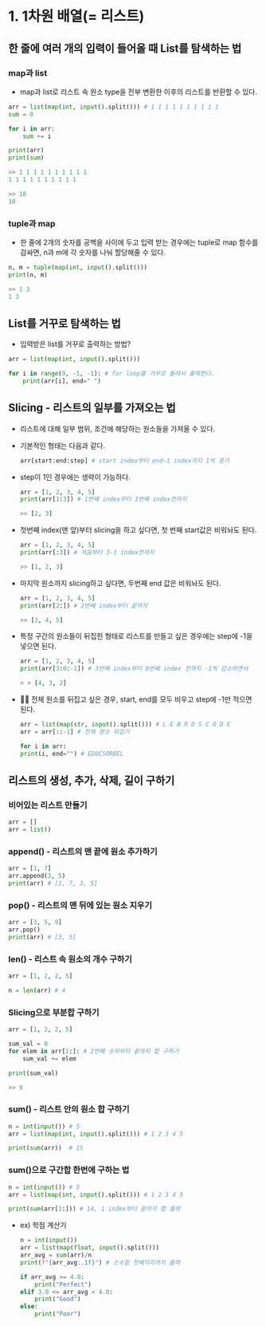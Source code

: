 # 1. 1차원 배열(= 리스트)

## 한 줄에 여러 개의 입력이 들어올 때 List를 탐색하는 법

### map과 list

- map과 list로 리스트 속 원소 type을 전부 변환한 이후의 리스트를 반환할 수 있다.

```py
arr = list(map(int, input().split())) # 1 1 1 1 1 1 1 1 1 1
sum = 0

for i in arr:
    sum += i

print(arr)
print(sum)

>> 1 1 1 1 1 1 1 1 1 1
1 1 1 1 1 1 1 1 1 1

>> 10
10
```

### tuple과 map

- 한 줄에 2개의 숫자를 공백을 사이에 두고 입력 받는 경우에는 tuple로 map 함수를 감싸면, n과 m에 각 숫자를 나눠 할당해줄 수 있다.

```py
n, m = tuple(map(int, input().split()))
print(n, m)

>> 1 3
1 3
```

## List를 거꾸로 탐색하는 법

- 입력받은 list를 거꾸로 출력하는 방법?

```py
arr = list(map(int, input().split()))

for i in range(9, -1, -1): # for loop를 거꾸로 돌려서 출력한다.
    print(arr[i], end=" ")

```

## Slicing - 리스트의 일부를 가져오는 법

- 리스트에 대해 일부 범위, 조건에 해당하는 원소들을 가져올 수 있다.
- 기본적인 형태는 다음과 같다.
  ```py
  arr[start:end:step] # start index부터 end-1 index까지 1씩 증가
  ```
- step이 1인 경우에는 생략이 가능하다.

  ```py
  arr = [1, 2, 3, 4, 5]
  print(arr[1:3]) # 1번째 index부터 3번째 index전까지

  >> [2, 3]
  ```

- 첫번째 index(맨 앞)부터 slicing을 하고 싶다면, 첫 번째 start값은 비워놔도 된다.

  ```py
  arr = [1, 2, 3, 4, 5]
  print(arr[:3]) # 처음부터 3-1 index전까지

  >> [1, 2, 3]
  ```

- 마지막 원소까지 slicing하고 싶다면, 두번째 end 값은 비워놔도 된다.

  ```py
  arr = [1, 2, 3, 4, 5]
  print(arr[2:]) # 2번째 index부터 끝까지

  >> [3, 4, 5]
  ```

- 특정 구간의 원소들이 뒤집힌 형태로 리스트를 만들고 싶은 경우에는 step에 -1을 넣으면 된다.

  ```py
  arr = [1, 2, 3, 4, 5]
  print(arr[3:0:-1]) # 3번째 index부터 0번째 index 전까지 -1씩 감소하면서

  > > [4, 3, 2]
  ```

- 🚨🚨 전체 원소를 뒤집고 싶은 경우, start, end를 모두 비우고 step에 -1만 적으면 된다.

  ```py
  arr = list(map(str, input().split())) # L E B R O S C O D E
  arr = arr[::-1] # 전체 원소 뒤집기

  for i in arr:
  print(i, end="") # EDOCSORBEL
  ```

## 리스트의 생성, 추가, 삭제, 길이 구하기

### 비어있는 리스트 만들기

```py
arr = []
arr = list()
```

### append() - 리스트의 맨 끝에 원소 추가하기

```py
arr = [1, 7]
arr.append(3, 5)
print(arr) # [1, 7, 3, 5]
```

### pop() - 리스트의 맨 뒤에 있는 원소 지우기

```py
arr = [3, 5, 9]
arr.pop()
print(arr) # [3, 5]
```

### len() - 리스트 속 원소의 개수 구하기

```py
arr = [1, 2, 2, 5]

n = len(arr) # 4
```

### Slicing으로 부분합 구하기

```py
arr = [1, 2, 2, 5]

sum_val = 0
for elem in arr[1:]: # 2번째 숫자부터 끝까지 합 구하기
    sum_val += elem

print(sum_val)

>> 9
```

### sum() - 리스트 안의 원소 합 구하기

```py
n = int(input()) # 5
arr = list(map(int, input().split())) # 1 2 3 4 5

print(sum(arr))  # 15
```

### sum()으로 구간합 한번에 구하는 법

```py
n = int(input()) # 5
arr = list(map(int, input().split())) # 1 2 3 4 5

print(sum(arr[1:])) # 14, 1 index부터 끝까지 합 출력
```

- ex) 학점 계산기

  ```py
  n = int(input())
  arr = list(map(float, input().split()))
  arr_avg = sum(arr)/n
  print(f"{arr_avg:.1f}") # 소수점 첫째자리까지 출력

  if arr_avg >= 4.0:
      print("Perfect")
  elif 3.0 <= arr_avg < 4.0:
      print("Good")
  else:
      print("Poor")
  ```
